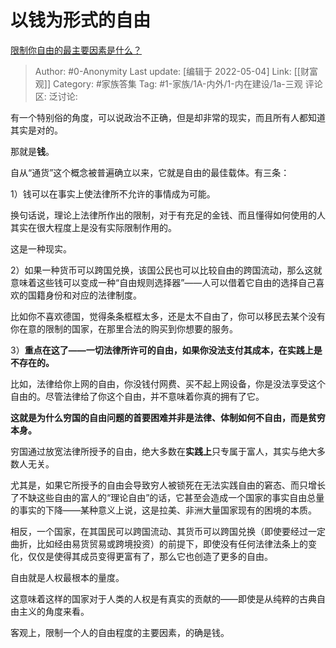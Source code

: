 # 以钱为形式的自由
[限制你自由的最主要因素是什么？](https://www.zhihu.com/question/36525989/answer/1951463850)

> Author: #0-Anonymity
> Last update: [编辑于 2022-05-04]
> Link: [[财富观]]
> Category: #家族答集
> Tag: #1-家族/1A-内外/1-内在建设/1a-三观
> 评论区:
> 泛讨论:

有一个特别俗的角度，可以说政治不正确，但是却非常的现实，而且所有人都知道其实是对的。

那就是**钱**。

自从“通货”这个概念被普遍确立以来，它就是自由的最佳载体。有三条：

1）钱可以在事实上使法律所不允许的事情成为可能。

换句话说，理论上法律所作出的限制，对于有充足的金钱、而且懂得如何使用的人其实在很大程度上是没有实际限制作用的。

这是一种现实。

2）如果一种货币可以跨国兑换，该国公民也可以比较自由的跨国流动，那么这就意味着这些钱可以变成一种“自由规则选择器”——人可以借着它自由的选择自己喜欢的国籍身份和对应的法律制度。

比如你不喜欢德国，觉得条条框框太多，还是太不自由了，你可以移民去某个没有你在意的限制的国家，在那里合法的购买到你想要的服务。

3）**重点在这了——一切法律所许可的自由，如果你没法支付其成本，在实践上是不存在的。**

比如，法律给你上网的自由，你没钱付网费、买不起上网设备，你是没法享受这个自由的。尽管法律给了你这个自由，并不意味着你真的拥有了它。

**这就是为什么穷国的自由问题的首要困难并非是法律、体制如何不自由，而是贫穷本身。**

穷国通过放宽法律所授予的自由，绝大多数在**实践上**只专属于富人，其实与绝大多数人无关。

尤其是，如果它所授予的自由会导致穷人被锁死在无法实践自由的窘态、而只增长了不缺这些自由的富人的“理论自由”的话，它甚至会造成一个国家的事实自由总量的事实的下降——某种意义上说，这是拉美、非洲大量国家现有的困境的本质。

相反，一个国家，在其国民可以跨国流动、其货币可以跨国兑换（即使要经过一定曲折，比如经由易货贸易或跨境投资）的前提下，即使没有任何法律法条上的变化，仅仅是使得其成员变得更富有了，那么它也创造了更多的自由。

自由就是人权最根本的量度。

这意味着这样的国家对于人类的人权是有真实的贡献的——即使是从纯粹的古典自由主义的角度来看。

客观上，限制一个人的自由程度的主要因素，的确是钱。
